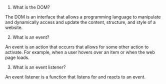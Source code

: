 1. What is the DOM? 

The DOM is an interface that allows a programming language to manipulate and dynamically access and update the content, structure, and style of a website. 

2. What is an event?

An event is an action that occurrs that allows for some other action to activate. For example, when a user hovers over an item or when the web page loads. 

3. What is an event listener?

An event listener is a function that listens for and reacts to an event. 

